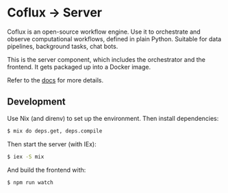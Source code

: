 # Coflux → Server

Coflux is an open-source workflow engine. Use it to orchestrate and observe computational workflows, defined in plain Python. Suitable for data pipelines, background tasks, chat bots.

This is the server component, which includes the orchestrator and the frontend. It gets packaged up into a Docker image.

Refer to the [docs](https://docs.coflux.com) for more details.

## Development

Use Nix (and direnv) to set up the environment. Then install dependencies:

```bash
$ mix do deps.get, deps.compile
```

Then start the server (with IEx):

```bash
$ iex -S mix
```

And build the frontend with:

``` bash
$ npm run watch
```
